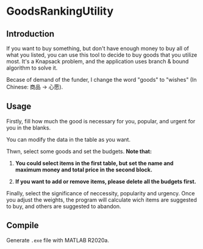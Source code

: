# GoodsRankingUtility



## Introduction

If you want to buy something, but don't have enough money to buy all of what you listed, you can use this tool to decide to buy goods that you utilize most. It's a Knapsack problem, and the application uses branch & bound algorithm to solve it.

Becase of demand of the funder, I change the word "goods" to "wishes" (In Chinese: 商品 -> 心愿).

## Usage

Firstly, fill how much the good is necessary for you, popular, and urgent for you in the blanks.

You can modify the data in the table as you want.

Thwn, select some goods and set the budgets. **Note that:**

1. **You could select items in the first table, but set the name and maximum money and total price in the second block.**

1. **If you want to add or remove items, please delete all the budgets first.**

Finally, select the significance of neccessity, popularity and urgency.
Once you adjust the weights, the program will calculate wich items are suggested to buy, and others are suggested to abandon.

## Compile

Generate `.exe` file with MATLAB R2020a.
